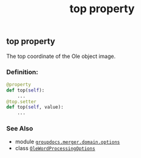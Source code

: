 ﻿---
title: top property
second_title: GroupDocs.Merger for Python via .NET API References
description: 
type: docs
url: /python-net/groupdocs.merger.domain.options/olewordprocessingoptions/top/
is_root: false
weight: 90
---

## top property


The top coordinate of the Ole object image.
### Definition:
```python
@property
def top(self):
    ...
@top.setter
def top(self, value):
    ...
```

### See Also
* module [`groupdocs.merger.domain.options`](../../)
* class [`OleWordProcessingOptions`](/merger/python-net/groupdocs.merger.domain.options/olewordprocessingoptions)
